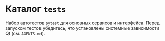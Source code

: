 # Каталог `tests`

Набор автотестов `pytest` для основных сервисов и интерфейса. Перед запуском тестов убедитесь, что установлены системные зависимости Qt (см. `AGENTS.md`).
